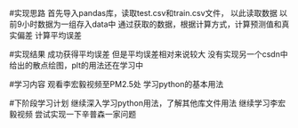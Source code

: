 #实现思路
首先导入pandas库，读取test.csv和train.csv文件， 以此读取数据
以前9小时数据为一组存入data中
通过获取的数据，根据计算方式，计算预测值和真实偏差
计算平均误差

#实现结果
成功获得平均误差
但是平均误差相对来说较大
没有实现另一个csdn中给出的散点绘图，plt的用法还在学习中

#学习内容
观看李宏毅视频至PM2.5处
学习python的基本用法

#下阶段学习计划
继续深入学习python用法，了解其他库文件用法
继续学习李宏毅视频
尝试实现一下辛普森一家问题
